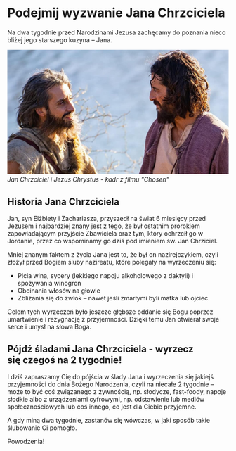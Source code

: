 # Podejmij wyzwanie Jana Chrzciciela

Na dwa tygodnie przed Narodzinami Jezusa zachęcamy do poznania nieco bliżej jego starszego kuzyna – Jana.

![Jan Chrzciciel](/img/jan.jpg)
*Jan Chrzciciel i Jezus Chrystus - kadr z filmu "Chosen"*

## Historia Jana Chrzciciela

Jan, syn Elżbiety i Zachariasza, przyszedł na świat 6 miesięcy przed Jezusem i najbardziej znany jest z tego, że był ostatnim prorokiem zapowiadającym przyjście Zbawiciela oraz tym, który ochrzcił go w Jordanie, przez co wspominamy go dziś pod imieniem św. Jan Chrziciel.
 
Mniej znanym faktem z życia Jana jest to, że był on nazirejczykiem, czyli złożył przed Bogiem śluby nazireatu, które polegały na wyrzeczeniu się:

- Picia wina, sycery (lekkiego napoju alkoholowego z daktyli) i spożywania winogron
- Obcinania włosów na głowie
- Zbliżania się do zwłok – nawet jeśli zmarłymi byli matka lub ojciec.
 
Celem tych wyrzeczeń było jeszcze głębsze oddanie się Bogu poprzez umartwienie i rezygnację z przyjemności. Dzięki temu Jan otwierał swoje serce i umysł na słowa Boga.

## Pójdź śladami Jana Chrzciciela - wyrzecz się czegoś na 2 tygodnie!

I dziś zapraszamy Cię do pójścia w ślady Jana i wyrzeczenia się jakiejś przyjemności do dnia Bożego Narodzenia, czyli na niecałe 2 tygodnie – może to być coś związanego z żywnością, np. słodycze, fast-foody, napoje słodkie albo z urządzeniami cyfrowymi, np. odstawienie lub mediów społecznościowych lub coś innego, co jest dla Ciebie przyjemne.
 
A gdy miną dwa tygodnie, zastanów się wówczas, w jaki sposób takie ślubowanie Ci pomogło.

Powodzenia!